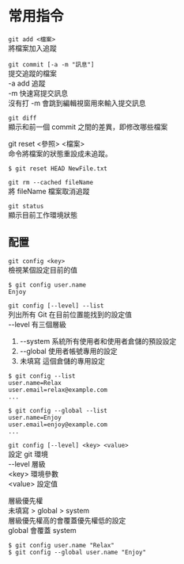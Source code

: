 # 常用指令

`git add <檔案>`  
將檔案加入追蹤

`git commit [-a -m "訊息"]`  
提交追蹤的檔案  
-a add 追蹤  
-m 快速寫提交訊息  
沒有打 -m 會跳到編輯視窗用來輸入提交訊息

`git diff`  
顯示和前一個 commit 之間的差異，即修改哪些檔案

git reset &lt;參照&gt; &lt;檔案&gt;   
命令將檔案的狀態重設成未追蹤。

```text
$ git reset HEAD NewFile.txt
```

`git rm --cached fileName`  
將 fileName 檔案取消追蹤

`git status`  
顯示目前工作環境狀態



## 配置

`git config <key>`  
檢視某個設定目前的值

```text
$ git config user.name
Enjoy
```

`git config [--level] --list`  
列出所有 Git 在目前位置能找到的設定值  
--level 有三個層級

1. --system  系統所有使用者和使用者倉儲的預設設定
2. --global 使用者帳號專用的設定
3. 未填寫 這個倉儲的專用設定

```text
$ git config --list
user.name=Relax
user.email=relax@example.com
...

$ git config --global --list
user.name=Enjoy
user.email=enjoy@example.com
...
```

`git config [--level] <key> <value>`  
設定 git 環境  
--level 層級  
&lt;key&gt; 環境參數  
&lt;value&gt; 設定值

層級優先權  
未填寫 &gt; global &gt; system  
層級優先權高的會覆蓋優先權低的設定  
global 會覆蓋 system

```text
$ git config user.name "Relax"
$ git config --global user.name "Enjoy"
```

